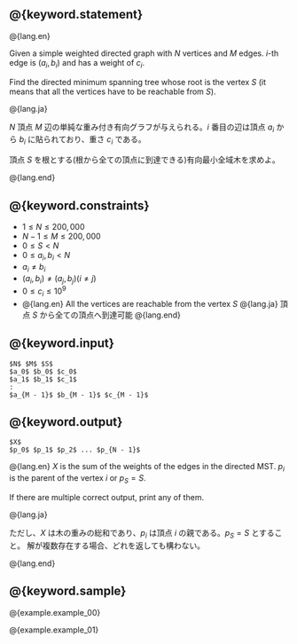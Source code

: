 ## @{keyword.statement}

@{lang.en}

Given a simple weighted directed graph with $N$ vertices and $M$ edges. $i$-th edge is $(a_i, b_i)$ and has a weight of $c_i$.

Find the directed minimum spanning tree whose root is the vertex $S$ (it means that all the vertices have to be reachable from $S$).

@{lang.ja}

$N$ 頂点 $M$ 辺の単純な重み付き有向グラフが与えられる。$i$ 番目の辺は頂点 $a_i$ から $b_i$ に貼られており、重さ $c_i$ である。

頂点 $S$ を根とする(根から全ての頂点に到達できる)有向最小全域木を求めよ。

@{lang.end}

## @{keyword.constraints}

- $1 \leq N \leq 200,000$
- $N - 1 \leq M \leq 200,000$
- $0 \leq S < N$
- $0 \leq a_i, b_i < N$
- $a_i \neq b_i$
- $(a_i, b_i) \neq (a_j, b_j) (i \neq j)$
- $0 \leq c_i \leq 10^9$
- @{lang.en} All the vertices are reachable from the vertex $S$ @{lang.ja} 頂点 $S$ から全ての頂点へ到達可能 @{lang.end}

## @{keyword.input}

~~~
$N$ $M$ $S$
$a_0$ $b_0$ $c_0$
$a_1$ $b_1$ $c_1$
:
$a_{M - 1}$ $b_{M - 1}$ $c_{M - 1}$
~~~

## @{keyword.output}

~~~
$X$
$p_0$ $p_1$ $p_2$ ... $p_{N - 1}$
~~~

@{lang.en}
$X$ is the sum of the weights of the edges in the directed MST. $p_i$ is the parent of the vertex $i$ or $p_S = S$.

If there are multiple correct output, print any of them.

@{lang.ja}

ただし、$X$ は木の重みの総和であり、$p_i$ は頂点 $i$ の親である。$p_S = S$ とすること。
解が複数存在する場合、どれを返しても構わない。

@{lang.end}

## @{keyword.sample}

@{example.example_00}

@{example.example_01}
